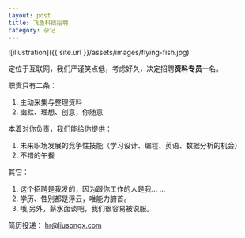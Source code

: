 ```yaml
---
layout: post
title: 飞鱼科技招聘
category: 杂记
---
```


![illustration]({{ site.url }}/assets/images/flying-fish.jpg)



定位于互联网，我们严谨笑点低，考虑好久，决定招聘**资料专员**一名。



职责只有二条：

1. 主动采集与整理资料
2. 幽默、理想、创意，你随意



本着对你负责，我们能给你提供：

1. 未来职场发展的竞争性技能（学习设计、编程、英语、数据分析的机会）
2. 不错的午餐

其它：

1. 这个招聘是我发的，因为跟你工作的人是我… …
2. 学历、性别都是浮云，唯能力腑首。
3. 哦,另外，薪水面谈吧，我们很容易被说服。


简历投递： hr@liusongx.com

